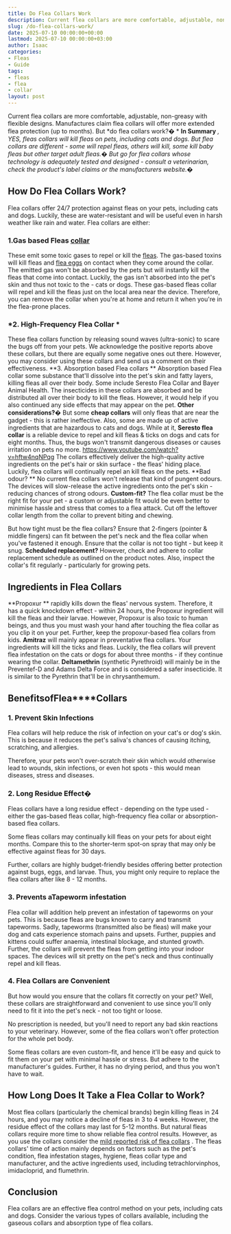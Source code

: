 ```yaml
---
title: Do Flea Collars Work
description: Current flea collars are more comfortable, adjustable, non-greasy with flexible designs. Manufactures claim flea collars will offer more extended flea...
slug: /do-flea-collars-work/
date: 2025-07-10 00:00:00+00:00
lastmod: 2025-07-10 00:00:00+03:00
author: Isaac
categories:
- Fleas
- Guide
tags:
- fleas
- flea
- collar
layout: post
---
```

Current flea collars are more comfortable, adjustable, non-greasy with flexible designs. Manufactures claim flea collars will offer more extended flea protection (up to months). But
*do flea collars work?� *
**In Summary**
*, YES, fleas collars will kill fleas on pets, including cats and dogs. But flea collars are different - some will repel fleas, others will kill, some kill baby fleas but other target adult fleas.�*
*But go for flea collars whose technology is adequately tested and designed - consult a veterinarian, check the product's label claims or the manufacturers website.�*
## How Do Flea Collars Work?
Flea collars offer 24/7 protection against fleas on your pets, including cats and dogs. Luckily, these are water-resistant and will be useful even in harsh weather like rain and water.
Flea collars are either:
### 1.**Gas based Fleas [collar](https://pestpolicy.com/best-flea-collar-for-cats/)**
These emit some toxic gases to repel or kill the [fleas](https://pestpolicy.com/at-what-temperature-do-fleas-die/). The gas-based toxins will kill fleas and
[flea eggs](https://pestpolicy.com/what-do-flea-eggs-look-like/)
on contact when they come around the collar.
The emitted gas won't be absorbed by the pets but will instantly kill the fleas that come into contact. Luckily, the gas isn't absorbed into the pet's skin and thus not toxic to the - cats or dogs.
These gas-based fleas collar will repel and kill the fleas just on the local area near the device. Therefore, you can remove the collar when you're at home and return it when you're in the flea-prone places.
### ***2. High-Frequency Flea Collar** *
These flea collars function by releasing sound waves (ultra-sonic) to scare the bugs off from your pets.
We acknowledge the positive reports above these collars, but there are equally some negative ones out there. However, you may consider using these collars and send us a comment on their effectiveness.
**3. Absorption based Flea collars **
Absorption based Flea collar some substance that'll dissolve into the pet's skin and fatty layers, killing fleas all over their body. Some include Seresto Flea Collar and Bayer Animal Health.
The insecticides in these collars are absorbed and be distributed all over their body to kill the fleas. However, it would help if you also continued any side effects that may appear on the pet.
**Other considerations?�**
But some
**cheap collars**
will only fleas that are near the gadget - this is rather ineffective. Also, some are made up of active ingredients that are hazardous to cats and dogs.
While at it,
**Seresto flea collar**
is a reliable device to repel and kill fleas & ticks on dogs and cats for eight months. Thus, the bugs won't transmit dangerous diseases or causes irritation on pets no more.
https://www.youtube.com/watch?v=hftw4nqNPqg
The collars effectively deliver the high-quality active ingredients on the pet's hair or skin surface - the fleas' hiding place. Luckily, flea collars will continually repel an kill fleas on the pets.
**Bad odour? **
No current flea collars won't release that kind of pungent odours. The devices will slow-release the active ingredients onto the pet's skin - reducing chances of strong odours.
**Custom-fit?**
The flea collar must be the right fit for your pet - a custom or adjustable fit would be even better to minimise hassle
and stress that comes to a flea attack. Cut off the leftover collar length from the collar to prevent biting and chewing.

But how tight must be the flea collars? Ensure that 2-fingers (pointer & middle fingers) can fit between the pet's neck and the flea collar when you've fastened it enough. Ensure that the collar is not too tight - but keep it snug.
**Scheduled replacement?**
However, check and adhere to collar replacement schedule as outlined on the product notes. Also, inspect the collar's fit regularly - particularly for growing pets.
## Ingredients in Flea Collars
**Propoxur **
rapidly kills down the fleas' nervous system. Therefore, it has a quick knockdown effect - within 24 hours, the Propoxur ingredient will kill the fleas and their larvae.
However, Propoxur is also toxic to human beings, and thus you must wash your hand after touching the flea collar as you clip it on your pet. Further, keep the propoxur-based flea collars from kids.
**Amitraz**
will mainly appear in preventative flea collars. Your ingredients will kill the ticks and fleas. Luckily, the flea collars will prevent flea infestation on the cats or dogs for about three months - if they continue wearing the collar.
**Deltamethrin**
(synthetic Pyrethroid) will mainly be in the Preventef-D and Adams Delta Force and is considered a safer insecticide. It is similar to the Pyrethrin that'll be in chrysanthemum.
## **Benefits**of**Flea****Collars**
### 1. Prevent Skin Infections
Flea collars will help reduce the risk of infection on your cat's or dog's skin. This is because it reduces the pet's saliva's chances of causing itching, scratching, and allergies.

Therefore, your pets won't over-scratch their skin which would otherwise lead to wounds, skin infections, or even hot spots - this would mean diseases, stress and diseases.
### **2. Long Residue Effect�**
Fleas collars have a long residue effect - depending on the type used - either the gas-based fleas collar, high-frequency flea collar or absorption-based flea collars.

Some fleas collars may continually kill fleas on your pets for about eight months. Compare this to the shorter-term spot-on spray that may only be effective against fleas for 30 days.

Further, collars are highly budget-friendly besides offering better protection against bugs, eggs, and larvae. Thus, you might only require to replace the flea collars after like 8 - 12 months.
### 3. Prevents aTapeworm infestation
Flea collar will addition help prevent an infestation of tapeworms on your pets. This is because fleas are bugs known to carry and transmit tapeworms.
Sadly, tapeworms (transmitted also be fleas) will make your dog and cats experience stomach pains and upsets. Further, puppies and kittens could suffer anaemia, intestinal blockage, and stunted growth.
Further, the collars will prevent the fleas from getting into your indoor spaces. The devices will sit pretty on the pet's neck and thus continually repel and kill fleas.
### 4. Flea Collars are Convenient
But how would you ensure that the collars fit correctly on your pet? Well, these collars are straightforward and convenient to use since you'll only need to fit it into the pet's neck - not too tight or loose.

No prescription is needed, but you'll need to report any bad skin reactions to your veterinary. However, some of the flea collars won't offer protection for the whole pet body.

Some fleas collars are even custom-fit, and hence it'll be easy and quick to fit them on your pet with minimal hassle or stress. But adhere to the manufacturer's guides. Further, it has no drying period, and thus you won't have to wait.
## How Long Does It Take a Flea Collar to Work?
Most flea collars (particularly the chemical brands) begin killing fleas in 24 hours, and you may notice a decline of fleas in 3 to 4 weeks. However, the residue effect of the collars may last for 5-12 months.
But natural fleas collars require more time to show reliable flea control results. However, as you use the collars consider the
[mild reported risk of flea collars](https://cen.acs.org/articles/95/i2/EPA-finds-risks-flea-collar.html)
.
The fleas collars' time of action mainly depends on factors such as the pet's condition, flea infestation stages, hygiene, fleas collar type and manufacturer, and the active ingredients used, including tetrachlorvinphos, imidacloprid, and flumethrin.
## Conclusion
Flea collars are an effective flea control method on your pets, including cats and dogs. Consider the various types of collars available, including the gaseous collars and absorption type of flea collars.